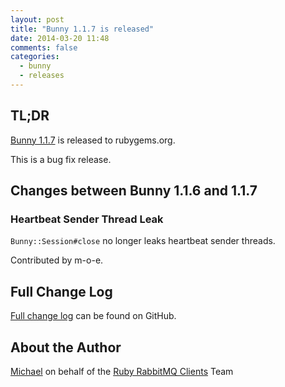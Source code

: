 ```yaml
---
layout: post
title: "Bunny 1.1.7 is released"
date: 2014-03-20 11:48
comments: false
categories:
  - bunny
  - releases
---
```


## TL;DR

[Bunny 1.1.7](https://rubygems.org/gems/bunny/versions/1.1.7) is released to rubygems.org.

This is a bug fix release.

## Changes between Bunny 1.1.6 and 1.1.7

### Heartbeat Sender Thread Leak

`Bunny::Session#close` no longer leaks heartbeat sender
threads.

Contributed by m-o-e.


## Full Change Log

[Full change log](https://github.com/ruby-amqp/bunny/blob/1.1.x-stable/ChangeLog.md) can be found on GitHub.


## About the Author

[Michael](http://twitter.com/michaelklishin) on behalf of the [Ruby RabbitMQ Clients](http://github.com/ruby-amqp) Team
